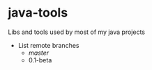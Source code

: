 # java-tools
Libs and tools used by most of my java projects

* List remote branches
  * *master*
  * 0.1-beta

